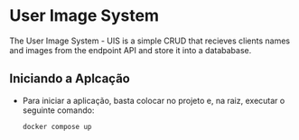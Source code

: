 # User Image System
The User Image System - UIS is a simple CRUD that recieves clients names and images from the endpoint API and store it into a datababase.

## Iniciando a Aplcação
- Para iniciar a aplicação, basta colocar no projeto e, na raiz, executar o seguinte comando:
  ```
  docker compose up
  ```
